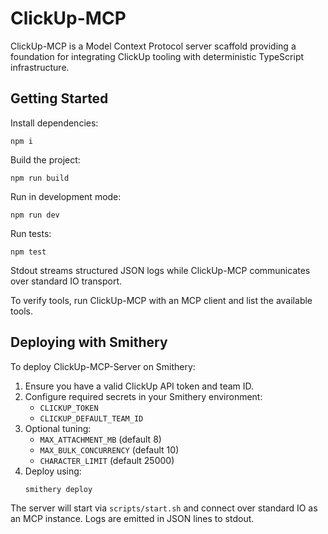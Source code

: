 # ClickUp-MCP

ClickUp-MCP is a Model Context Protocol server scaffold providing a foundation for integrating ClickUp tooling with deterministic TypeScript infrastructure.

## Getting Started

Install dependencies:

```
npm i
```

Build the project:

```
npm run build
```

Run in development mode:

```
npm run dev
```

Run tests:

```
npm test
```

Stdout streams structured JSON logs while ClickUp-MCP communicates over standard IO transport.

To verify tools, run ClickUp-MCP with an MCP client and list the available tools.

## Deploying with Smithery

To deploy ClickUp-MCP-Server on Smithery:

1. Ensure you have a valid ClickUp API token and team ID.
2. Configure required secrets in your Smithery environment:
   - `CLICKUP_TOKEN`
   - `CLICKUP_DEFAULT_TEAM_ID`
3. Optional tuning:
   - `MAX_ATTACHMENT_MB` (default 8)
   - `MAX_BULK_CONCURRENCY` (default 10)
   - `CHARACTER_LIMIT` (default 25000)
4. Deploy using:
   ```bash
   smithery deploy
   ```

The server will start via `scripts/start.sh` and connect over standard IO as an MCP instance.
Logs are emitted in JSON lines to stdout.
